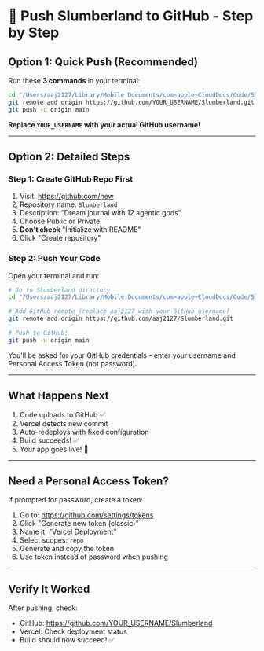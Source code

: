 # 🚀 Push Slumberland to GitHub - Step by Step

## Option 1: Quick Push (Recommended)

Run these **3 commands** in your terminal:

```bash
cd "/Users/aaj2127/Library/Mobile Documents/com~apple~CloudDocs/Code/Slumberland"
git remote add origin https://github.com/YOUR_USERNAME/Slumberland.git
git push -u origin main
```

**Replace `YOUR_USERNAME` with your actual GitHub username!**

---

## Option 2: Detailed Steps

### Step 1: Create GitHub Repo First

1. Visit: https://github.com/new
2. Repository name: `Slumberland`  
3. Description: "Dream journal with 12 agentic gods"
4. Choose Public or Private
5. **Don't check** "Initialize with README"
6. Click "Create repository"

### Step 2: Push Your Code

Open your terminal and run:

```bash
# Go to Slumberland directory
cd "/Users/aaj2127/Library/Mobile Documents/com~apple~CloudDocs/Code/Slumberland"

# Add GitHub remote (replace aaj2127 with your GitHub username)
git remote add origin https://github.com/aaj2127/Slumberland.git

# Push to GitHub!
git push -u origin main
```

You'll be asked for your GitHub credentials - enter your username and Personal Access Token (not password).

---

## What Happens Next

1. Code uploads to GitHub ✅
2. Vercel detects new commit
3. Auto-redeploys with fixed configuration
4. Build succeeds! ✅
5. Your app goes live! 🎉

---

## Need a Personal Access Token?

If prompted for password, create a token:

1. Go to: https://github.com/settings/tokens
2. Click "Generate new token (classic)"
3. Name it: "Vercel Deployment"
4. Select scopes: `repo`
5. Generate and copy the token
6. Use token instead of password when pushing

---

## Verify It Worked

After pushing, check:
- GitHub: https://github.com/YOUR_USERNAME/Slumberland
- Vercel: Check deployment status
- Build should now succeed! ✅

